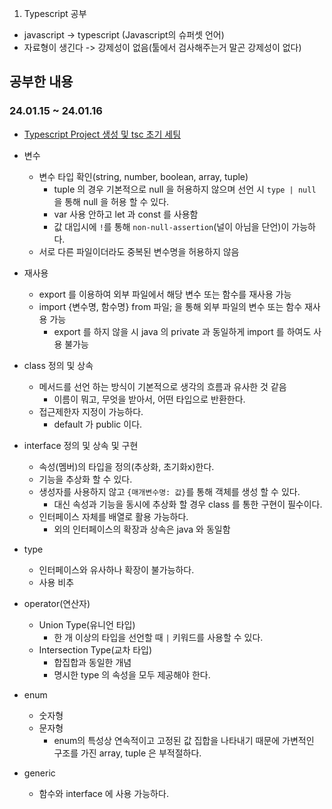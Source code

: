 1. Typescript 공부

- javascript ->  typescript (Javascript의 슈퍼셋 언어)
- 자료형이 생긴다 -> 강제성이 없음(툴에서 검사해주는거 말곤 강제성이 없다)

## 공부한 내용

### 24.01.15 ~ 24.01.16

- [Typescript Project 생성 및 tsc 초기 세팅](https://yamoo9.gitbook.io/typescript/cli-env)

- 변수
    - 변수 타입 확인(string, number, boolean, array, tuple)
        - tuple 의 경우 기본적으로 null 을 허용하지 않으며 선언 시 `type | null` 을 통해 null 을 허용 할 수 있다.
        - var 사용 안하고 let 과 const 를 사용함
        - 값 대입시에 `!`를 통해 `non-null-assertion`(널이 아님을 단언)이 가능하다.
    - 서로 다른 파일이더라도 중복된 변수명을 허용하지 않음

- 재사용
    - export 를 이용하여 외부 파일에서 해당 변수 또는 함수를 재사용 가능
    - import {변수명, 함수명} from 파일; 을 통해 외부 파일의 변수 또는 함수 재사용 가능
        - export 를 하지 않을 시 java 의 private 과 동일하게 import 를 하여도 사용 불가능

- class 정의 및 상속
    - 메서드를 선언 하는 방식이 기본적으로 생각의 흐름과 유사한 것 같음
        - 이름이 뭐고, 무엇을 받아서, 어떤 타입으로 반환한다.
    - 접근제한자 지정이 가능하다.
        - default 가 public 이다.

- interface 정의 및 상속 및 구현
    - 속성(멤버)의 타입을 정의(추상화, 초기화x)한다.
    - 기능을 추상화 할 수 있다.
    - 생성자를 사용하지 않고 `{매개변수명: 값}`를 통해 객체를 생성 할 수 있다.
        - 대신 속성과 기능을 동시에 추상화 할 경우 class 를 통한 구현이 필수이다.
    - 인터페이스 자체를 배열로 활용 가능하다.
        - 외의 인터페이스의 확장과 상속은 java 와 동일함

- type
    - 인터페이스와 유사하나 확장이 불가능하다.
    - 사용 비추

- operator(연산자)
    - Union Type(유니언 타입)
        - 한 개 이상의 타입을 선언할 때 `|` 키워드를 사용할 수 있다.
    - Intersection Type(교차 타입)
        - 합집합과 동일한 개념
        - 명시한 type 의 속성을 모두 제공해야 한다.

- enum
    - 숫자형
    - 문자형
        - enum의 특성상 연속적이고 고정된 값 집합을 나타내기 때문에 가변적인 구조를 가진 array, tuple 은 부적절하다.

- generic
    - 함수와 interface 에 사용 가능하다.